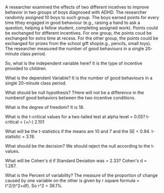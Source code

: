 A researcher examined the effects of two different incetives to improve behavior in two groups of boys diagnosed with ADHD. The researcher randomly assigned 10 boys to such group.
The boys earned points for every time tthey engaged in good behaviour (e.g., raising a hand to ask a question, helping a fellow student, completing assigned work).
Points could be exchanged for different incentives. For one group, the points coud be exchanged for extra time at recess. For the other group, the points could be exchanged for prizes from the school gift shop(e.g., pencils, small toys). 
The researcher measured the number of good behaviours in a single 20- minute class period. 

So, what is the independent variable here?
It is the type of incentive provided to children.

What is the dependent Variable?
It is the number of good behaviours in a single 20-minute class period.

What should be null hypothesis?
THere will not be a difference in the numberof good behaviors between the two incentive conditions.

What is the degree of freedom?
It is 18.

What is the t-critical values for a two-tailed test at alpha level = 0.05?
t-critical = (+/-) 2.101

What will be the t-statistics if the means are 10 and 7 and the SE = 0.94.
t-statistic = 3.19.

What should be the decision?
We should reject the null according to the t-values.  

What will be Cohen's d if Standard Deviation was = 2.33?
Cohen's d = 1.287.

What is the Percent of variability?
The measure of the proportion of change caused by one variable on the other is given by r square formula = t^2/(t^2+df).
So r^2 = 36.1%.
 